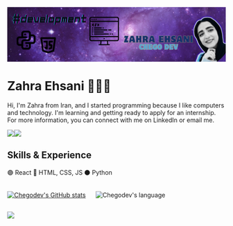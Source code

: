 <!-- "Hero" Header -->
<div>
<img align="center" src="chegodev.png" style="max-width: 100%;" alt="HELLO WORLD! :)" />
</div>

<!-- Summery -->
# Zahra Ehsani 👩🏻‍💻
Hi, I'm Zahra from Iran, and I started programming because I like computers and technology. I'm learning and getting ready to apply for an internship. For more information, you can connect with me on LinkedIn or email me.
<!-- Social -->
  <a href="https://mail.google.com/mail/u/3/#inbox"><img align="left" src="https://img.shields.io/badge/e‑mail-D14836.svg?style=for-the-badge&logo=GMail&logoColor=white"/></a><a href="www.linkedin.com/in/chegodev"><img align="left" src="https://img.shields.io/badge/linkedin-0077B5.svg?style=for-the-badge&logo=linkedin&logoColor=white"/></a>

<br/>

<!-- Technologies -->
## Skills & Experience 
🟣 React
🔵 HTML, CSS, JS
⚫️ Python

<!-- GitHub -->
##
[![Chegodev's GitHub stats](https://github-readme-stats-plum-three.vercel.app/api?username=chegodev&show_icons=true&theme=nightowl)](https://github.com/chegodev/github-readme-stats) <img align="right" src="https://github-readme-stats-plum-three.vercel.app/api/top-langs?username=chegodev&langs_count=10&show_icons=true&locale=en&layout=compact&theme=light" alt="Chegodev's language" height="200px"  width="300px" theme="nightowl"/>
<br/>

##
![](https://komarev.com/ghpvc/?username=chegodev&color=blueviolet)
